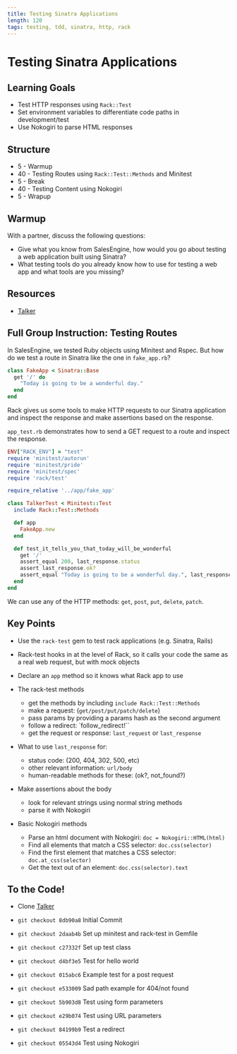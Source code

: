 ```yaml
---
title: Testing Sinatra Applications
length: 120
tags: testing, tdd, sinatra, http, rack
---
```


# Testing Sinatra Applications

## Learning Goals

* Test HTTP responses using `Rack::Test`
* Set environment variables to differentiate code paths in development/test
* Use Nokogiri to parse HTML responses 

## Structure

* 5 - Warmup
* 40 - Testing Routes using `Rack::Test::Methods` and Minitest
* 5 - Break
* 40 - Testing Content using Nokogiri
* 5 - Wrapup

## Warmup 

With a partner, discuss the following questions: 

* Give what you know from SalesEngine, how would you go about testing a web application built using Sinatra?
* What testing tools do you already know how to use for testing a web app and what tools are you missing?

## Resources

* [Talker](https://github.com/rwarbelow/testing-sinatra-applications)

## Full Group Instruction: Testing Routes

In SalesEngine, we tested Ruby objects using Minitest and Rspec. But how do we test a route in Sinatra like the one in `fake_app.rb`?

```rb
class FakeApp < Sinatra::Base
  get '/' do
    "Today is going to be a wonderful day."
  end
end
```

Rack gives us some tools to make HTTP requests to our Sinatra application and inspect the response and make assertions based on the response.

`app_test.rb` demonstrates how to send a GET request to a route and inspect the response.

```rb
ENV["RACK_ENV"] = "test"
require 'minitest/autorun'
require 'minitest/pride'
require 'minitest/spec'
require 'rack/test'

require_relative '../app/fake_app'

class TalkerTest < Minitest::Test
  include Rack::Test::Methods

  def app
    FakeApp.new
  end

  def test_it_tells_you_that_today_will_be_wonderful
    get '/'
    assert_equal 200, last_response.status
    assert last_response.ok?
    assert_equal "Today is going to be a wonderful day.", last_response.body
  end
end
```

We can use any of the HTTP methods: `get`, `post`, `put`, `delete`, `patch`.

## Key Points

* Use the `rack-test` gem to test rack applications (e.g. Sinatra, Rails)
* Rack-test hooks in at the level of Rack, so it calls your code the same as a real web request, but with mock objects
* Declare an `app` method so it knows what Rack app to use

* The rack-test methods
  * get the methods by including `include Rack::Test::Methods`
  * make a request: (`get/post/put/patch/delete`)
  * pass params by providing a params hash as the second argument
  * follow a redirect: `follow_redirect!``
  * get the request or response: `last_request` or `last_response`

* What to use `last_response` for:
  * status code: (200, 404, 302, 500, etc)
  * other relevant information: `url/body`
  * human-readable methods for these: (ok?, not_found?)

* Make assertions about the body
  * look for relevant strings using normal string methods
  * parse it with Nokogiri

* Basic Nokogiri methods
  * Parse an html document with Nokogiri: `doc = Nokogiri::HTML(html)`
  * Find all elements that match a CSS selector: `doc.css(selector)`
  * Find the first element that matches a CSS selector: `doc.at_css(selector)`
  * Get the text out of an element: `doc.css(selector).text`

## To the Code!

* Clone [Talker](https://github.com/rwarbelow/testing-sinatra-applications)

* `git checkout 8db90a8` Initial Commit
* `git checkout 2daab4b` Set up minitest and rack-test in Gemfile
* `git checkout c27332f` Set up test class
* `git checkout d4bf3e5` Test for hello world
* `git checkout 015abc6` Example test for a post request
* `git checkout e533009` Sad path example for 404/not found
* `git checkout 5b903d8` Test using form parameters
* `git checkout e29b074` Test using URL parameters
* `git checkout 84199b9` Test a redirect
* `git checkout 05543d4` Test using Nokogiri
